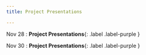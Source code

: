 ```yaml
---
title: Project Presentations

---
```


Nov 28
: **Project Presentations**{: .label .label-purple }

Nov 30
: **Project Presentations**{: .label .label-purple }

<!-- Sep 30
: [Variables & Objects](#)
  : [1.2](#), [2.1](#)

Oct 1
: **Lab**{: .label .label-purple } [Intro to Java](#)

Oct 2
: [Tracing, IntLists, & Recursion](#)
  : [2.1](#)
: **HW 1 due**{: .label .label-red } -->





